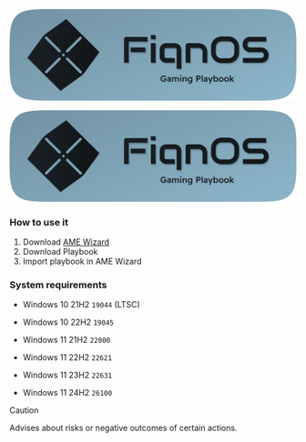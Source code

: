 ![image](https://github.com/FiqnOS/Playbook/blob/main/photos/FiqnOS.png)         

![dasdas](https://github.com/FiqnOS/Playbook/blob/main/photos/FiqnOS.png)     
### How to use it
1. Download [AME Wizard](https://download.ameliorated.io/AME%20Wizard%20Beta.zip)
2. Download Playbook
3. Import playbook in AME Wizard

### System requirements

- Windows 10 21H2 `19044` (LTSC)

- Windows 10 22H2 `19045`

- Windows 11 21H2 `22000`

- Windows 11 22H2 `22621`

- Windows 11 23H2 `22631`

- Windows 11 24H2 `26100`

> [!CAUTION]
> Advises about risks or negative outcomes of certain actions.
